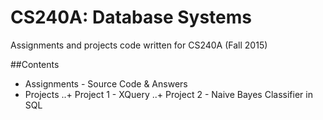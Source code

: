 CS240A: Database Systems
===========
Assignments and projects code written for CS240A (Fall 2015)

##Contents
+ Assignments - Source Code & Answers
+ Projects
..+ Project 1 - XQuery
..+ Project 2 - Naive Bayes Classifier in SQL



